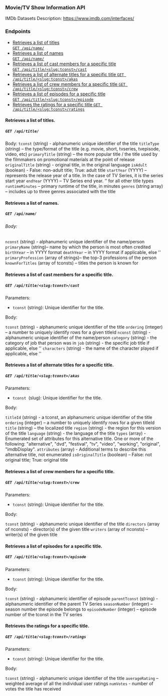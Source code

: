 ### Movie/TV Show Information API

IMDb Datasets Description: https://www.imdb.com/interfaces/

### Endpoints

- [Retrieves a list of titles  
   `GET /api/name/`](#retrieves-a-list-of-titles)
- [Retrieves a list of names  
   `GET /api/name/`](#retrieves-a-list-of-names)
- [Retrieves a list of cast members for a specific title  
  `GET /api/title/<slug:tconst>/cast`](#retrieves-a-list-of-cast-members-for-a-specific-title)
- [Retrieves a list of alternate titles for a specific title
  `GET /api/title/<slug:tconst>/akas`](#retrieves-a-list-of-alternate-titles-for-a-specific-title)
- [Retrieves a list of crew members for a specific title
  `GET /api/title/<slug:tconst>/crew`](#retrieves-a-list-of-crew-members-for-a-specific-title)
- [Retrieves a list of episodes for a specific title  
   `GET /api/title/<slug:tconst>/episode`](#retrieves-a-list-of-episodes-for-a-specific-title)
- [Retrieves the ratings for a specific title
  `GET /api/title/<slug:tconst>/ratings`](#retrieves-the-ratings-for-a-specific-title)

#### Retrieves a list of titles.

##### `GET /api/title/`

Body:
`tconst` (string) - alphanumeric unique identifier of the title
`titleType` (string) – the type/format of the title (e.g. movie, short, tvseries, tvepisode, video, etc)
`primaryTitle` (string) – the more popular title / the title used by the filmmakers on promotional materials at the point of release
`originalTitle` (string) - original title, in the original language
`isAdult` (boolean) - False: non-adult title; True: adult title
`startYear` (YYYY) – represents the release year of a title. In the case of TV Series, it is the series start year
`endYear` (YYYY) – TV Series end year. ‘’ for all other title types
`runtimeMinutes` – primary runtime of the title, in minutes
`genres` (string array) – includes up to three genres associated with the title

#### Retrieves a list of names.

##### `GET /api/name/`

###### Body:

`nconst` (string) - alphanumeric unique identifier of the name/person
`primaryName` (string)– name by which the person is most often credited
`birthYear` – in YYYY format
`deathYear` – in YYYY format if applicable, else ''
`primaryProfession` (array of strings)– the top-3 professions of the person
`knownForTitles` (array of tconsts) – titles the person is known for

#### Retrieves a list of cast members for a specific title.

##### `GET /api/title/<slug:tconst>/cast`

Parameters:

- `tconst` (string): Unique identifier for the title.

Body:

`tconst` (string) - alphanumeric unique identifier of the title
`ordering` (integer) – a number to uniquely identify rows for a given titleId
`nconst` (string) - alphanumeric unique identifier of the name/person
`category` (string) - the category of job that person was in
`job` (string) - the specific job title if applicable, else ''
`characters` (string) - the name of the character played if applicable, else ''

#### Retrieves a list of alternate titles for a specific title.

##### `GET /api/title/<slug:tconst>/akas`

Parameters:

- `tconst `(slug): Unique identifier for the title.

Body:

`titleId` (string) - a tconst, an alphanumeric unique identifier of the title
`ordering` (integer) – a number to uniquely identify rows for a given titleId
`title` (string) – the localized title
`region` (string) - the region for this version of the title
`language` (string) - the language of the title
`types` (array) - Enumerated set of attributes for this alternative title. One or more of the following: "alternative", "dvd", "festival", "tv", "video", "working", "original", "imdbDisplay".
`attributes` (array) - Additional terms to describe this alternative title, not enumerated
`isOriginalTitle` (boolean) – False: not original title; True: original title

#### Retrieves a list of crew members for a specific title.

##### `GET /api/title/<slug:tconst>/crew`

Parameters:

- `tconst` (string): Unique identifier for the title.

Body:

`tconst` (string) - alphanumeric unique identifier of the title
`directors` (array of nconsts) - director(s) of the given title
`writers` (array of nconsts) – writer(s) of the given title

#### Retrieves a list of episodes for a specific title.

##### `GET /api/title/<slug:tconst>/episode`

Parameters:

- `tconst` (string): Unique identifier for the title.

Body:

`tconst` (string) - alphanumeric identifier of episode
`parentTconst` (string) - alphanumeric identifier of the parent TV Series
`seasonNumber` (integer) – season number the episode belongs to
`episodeNumber` (integer) – episode number of the tconst in the TV series

#### Retrieves the ratings for a specific title.

##### `GET /api/title/<slug:tconst>/ratings`

Parameters:

- `tconst` (string): Unique identifier for the title.

Body:

`tconst` (string) - alphanumeric unique identifier of the title
`averageRating` – weighted average of all the individual user ratings
`numVotes` - number of votes the title has received
